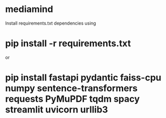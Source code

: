 # mediamind

Install requirements.txt dependencies using
# pip install -r requirements.txt

or 

# pip install fastapi pydantic faiss-cpu numpy sentence-transformers requests PyMuPDF tqdm spacy streamlit uvicorn urllib3
